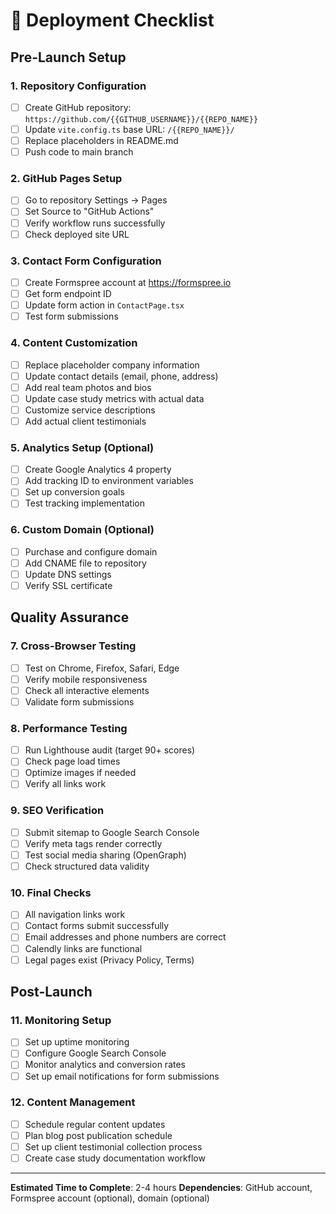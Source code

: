 # 🚀 Deployment Checklist

## Pre-Launch Setup

### 1. Repository Configuration
- [ ] Create GitHub repository: `https://github.com/{{GITHUB_USERNAME}}/{{REPO_NAME}}`
- [ ] Update `vite.config.ts` base URL: `/{{REPO_NAME}}/`
- [ ] Replace placeholders in README.md
- [ ] Push code to main branch

### 2. GitHub Pages Setup
- [ ] Go to repository Settings → Pages
- [ ] Set Source to "GitHub Actions"
- [ ] Verify workflow runs successfully
- [ ] Check deployed site URL

### 3. Contact Form Configuration
- [ ] Create Formspree account at https://formspree.io
- [ ] Get form endpoint ID
- [ ] Update form action in `ContactPage.tsx`
- [ ] Test form submissions

### 4. Content Customization
- [ ] Replace placeholder company information
- [ ] Update contact details (email, phone, address)
- [ ] Add real team photos and bios
- [ ] Update case study metrics with actual data
- [ ] Customize service descriptions
- [ ] Add actual client testimonials

### 5. Analytics Setup (Optional)
- [ ] Create Google Analytics 4 property
- [ ] Add tracking ID to environment variables
- [ ] Set up conversion goals
- [ ] Test tracking implementation

### 6. Custom Domain (Optional)
- [ ] Purchase and configure domain
- [ ] Add CNAME file to repository
- [ ] Update DNS settings
- [ ] Verify SSL certificate

## Quality Assurance

### 7. Cross-Browser Testing
- [ ] Test on Chrome, Firefox, Safari, Edge
- [ ] Verify mobile responsiveness
- [ ] Check all interactive elements
- [ ] Validate form submissions

### 8. Performance Testing
- [ ] Run Lighthouse audit (target 90+ scores)
- [ ] Check page load times
- [ ] Optimize images if needed
- [ ] Verify all links work

### 9. SEO Verification
- [ ] Submit sitemap to Google Search Console
- [ ] Verify meta tags render correctly
- [ ] Test social media sharing (OpenGraph)
- [ ] Check structured data validity

### 10. Final Checks
- [ ] All navigation links work
- [ ] Contact forms submit successfully
- [ ] Email addresses and phone numbers are correct
- [ ] Calendly links are functional
- [ ] Legal pages exist (Privacy Policy, Terms)

## Post-Launch

### 11. Monitoring Setup
- [ ] Set up uptime monitoring
- [ ] Configure Google Search Console
- [ ] Monitor analytics and conversion rates
- [ ] Set up email notifications for form submissions

### 12. Content Management
- [ ] Schedule regular content updates
- [ ] Plan blog post publication schedule
- [ ] Set up client testimonial collection process
- [ ] Create case study documentation workflow

---

**Estimated Time to Complete**: 2-4 hours
**Dependencies**: GitHub account, Formspree account (optional), domain (optional)
